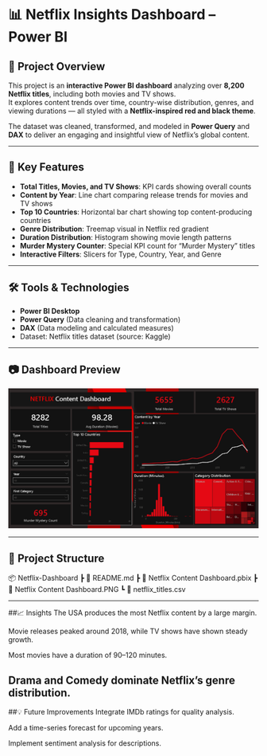 # 📊 Netflix Insights Dashboard – Power BI

## 📌 Project Overview
This project is an **interactive Power BI dashboard** analyzing over **8,200 Netflix titles**, including both movies and TV shows.  
It explores content trends over time, country-wise distribution, genres, and viewing durations — all styled with a **Netflix-inspired red and black theme**.

The dataset was cleaned, transformed, and modeled in **Power Query** and **DAX** to deliver an engaging and insightful view of Netflix’s global content.

---

## 🎯 Key Features
- **Total Titles, Movies, and TV Shows**: KPI cards showing overall counts
- **Content by Year**: Line chart comparing release trends for movies and TV shows
- **Top 10 Countries**: Horizontal bar chart showing top content-producing countries
- **Genre Distribution**: Treemap visual in Netflix red gradient
- **Duration Distribution**: Histogram showing movie length patterns
- **Murder Mystery Counter**: Special KPI count for “Murder Mystery” titles
- **Interactive Filters**: Slicers for Type, Country, Year, and Genre

---

## 🛠 Tools & Technologies
- **Power BI Desktop**
- **Power Query** (Data cleaning and transformation)
- **DAX** (Data modeling and calculated measures)
- Dataset: Netflix titles dataset (source: Kaggle)

---

## 📷 Dashboard Preview
![Netflix Content Dashboard](https://github.com/zeninkloudz/Netflix-Insights-Dashboard/blob/main/Netflix%20Content%20Dashboard.PNG)

---

## 📂 Project Structure
📦 Netflix-Dashboard
┣ 📜 README.md
┣ 📜 Netflix Content Dashboard.pbix
┣ 📜 Netflix Content Dashboard.PNG
┗ 📜 netflix_titles.csv

---

##📈 Insights
The USA produces the most Netflix content by a large margin.

Movie releases peaked around 2018, while TV shows have shown steady growth.

Most movies have a duration of 90–120 minutes.

Drama and Comedy dominate Netflix’s genre distribution.
---

##💡 Future Improvements
Integrate IMDb ratings for quality analysis.

Add a time-series forecast for upcoming years.

Implement sentiment analysis for descriptions.

